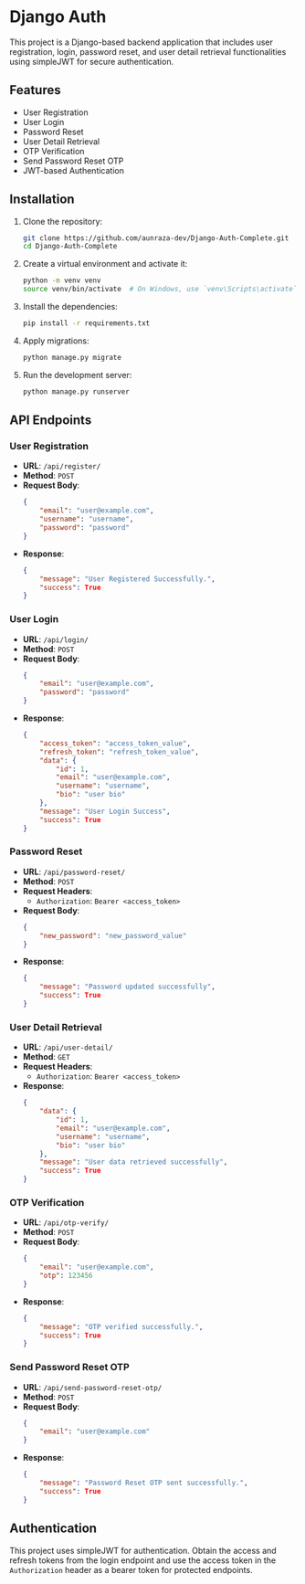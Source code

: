 # Django Auth

This project is a Django-based backend application that includes user registration, login, password reset, and user detail retrieval functionalities using simpleJWT for secure authentication.

## Features

- User Registration
- User Login
- Password Reset
- User Detail Retrieval
- OTP Verification
- Send Password Reset OTP
- JWT-based Authentication

## Installation

1. Clone the repository:
    ```bash
    git clone https://github.com/aunraza-dev/Django-Auth-Complete.git
    cd Django-Auth-Complete
    ```

2. Create a virtual environment and activate it:
    ```bash
    python -m venv venv
    source venv/bin/activate  # On Windows, use `venv\Scripts\activate`
    ```

3. Install the dependencies:
    ```bash
    pip install -r requirements.txt
    ```

4. Apply migrations:
    ```bash
    python manage.py migrate
    ```

5. Run the development server:
    ```bash
    python manage.py runserver
    ```

## API Endpoints

### User Registration

- **URL**: `/api/register/`
- **Method**: `POST`
- **Request Body**:
    ```json
    {
        "email": "user@example.com",
        "username": "username",
        "password": "password"
    }
    ```
- **Response**:
    ```json
    {
        "message": "User Registered Successfully.",
        "success": True
    }
    ```

### User Login

- **URL**: `/api/login/`
- **Method**: `POST`
- **Request Body**:
    ```json
    {
        "email": "user@example.com",
        "password": "password"
    }
    ```
- **Response**:
    ```json
    {
        "access_token": "access_token_value",
        "refresh_token": "refresh_token_value",
        "data": {
            "id": 1,
            "email": "user@example.com",
            "username": "username",
            "bio": "user bio"
        },
        "message": "User Login Success",
        "success": True
    }
    ```

### Password Reset

- **URL**: `/api/password-reset/`
- **Method**: `POST`
- **Request Headers**:
    - `Authorization`: `Bearer <access_token>`
- **Request Body**:
    ```json
    {
        "new_password": "new_password_value"
    }
    ```
- **Response**:
    ```json
    {
        "message": "Password updated successfully",
        "success": True
    }
    ```

### User Detail Retrieval

- **URL**: `/api/user-detail/`
- **Method**: `GET`
- **Request Headers**:
    - `Authorization`: `Bearer <access_token>`
- **Response**:
    ```json
    {
        "data": {
            "id": 1,
            "email": "user@example.com",
            "username": "username",
            "bio": "user bio"
        },
        "message": "User data retrieved successfully",
        "success": True
    }
    ```

### OTP Verification

- **URL**: `/api/otp-verify/`
- **Method**: `POST`
- **Request Body**:
    ```json
    {
        "email": "user@example.com",
        "otp": 123456
    }
    ```
- **Response**:
    ```json
    {
        "message": "OTP verified successfully.",
        "success": True
    }
    ```

### Send Password Reset OTP

- **URL**: `/api/send-password-reset-otp/`
- **Method**: `POST`
- **Request Body**:
    ```json
    {
        "email": "user@example.com"
    }
    ```
- **Response**:
    ```json
    {
        "message": "Password Reset OTP sent successfully.",
        "success": True
    }
    ```

## Authentication

This project uses simpleJWT for authentication. Obtain the access and refresh tokens from the login endpoint and use the access token in the `Authorization` header as a bearer token for protected endpoints.
